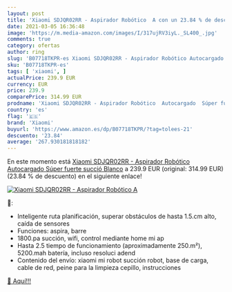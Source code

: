```yaml
---
layout: post
title: 'Xiaomi SDJQR02RR - Aspirador Robótico  A con un 23.84 % de descuento'
date: 2021-03-05 16:36:48
image: 'https://m.media-amazon.com/images/I/317ujRV3iyL._SL400_.jpg'
comments: true
category: ofertas
author: ring
slug: 'B07718TKPR-es Xiaomi SDJQR02RR - Aspirador Robótico Autocargado Súper...'
sku: 'B07718TKPR-es'
tags: [ 'xiaomi', ]
actualPrice: 239.9 EUR
currency: EUR
price: 239.9
comparePrice: 314.99 EUR
prodname: 'Xiaomi SDJQR02RR - Aspirador Robótico  Autocargado  Súper fuerte succió  Blanco'
country: 'es'
flag: '🇪🇸'
brand: 'Xiaomi'
buyurl: 'https://www.amazon.es/dp/B07718TKPR/?tag=tolees-21'
descuento: '23.84'
average: '267.930181818182'
---
```


En este momento está [Xiaomi SDJQR02RR - Aspirador Robótico  Autocargado  Súper fuerte succió  Blanco](https://www.amazon.es/dp/B07718TKPR/?tag=tolees-21) a 239.9 EUR (original: 314.99 EUR) (23.84 %  de descuento) en el siguiente enlace!

[![Xiaomi SDJQR02RR - Aspirador Robótico  A](https://m.media-amazon.com/images/I/317ujRV3iyL._SL400_.jpg)](https://www.amazon.es/dp/B07718TKPR/?tag=tolees-21)

🔎:

- Inteligente ruta planificación, superar obstáculos de hasta 1.5.cm alto, caída de sensores
- Funciones: aspira, barre
- 1800.pa succión, wifi, control mediante home mi ap
- Hasta 2.5 tiempo de funcionamiento (aproximadamente 250.m²), 5200.mah batería, incluso resoluci adend
- Contenido del envío: xiaomi mi robot succión robot, base de carga, cable de red, peine para la limpieza cepillo, instrucciones

[🛒 Aquí!!!](https://www.amazon.es/dp/B07718TKPR/?tag=tolees-21)
